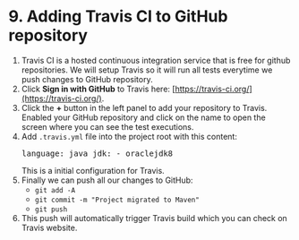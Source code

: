 # 9. Adding Travis CI to GitHub repository
1. Travis CI is a hosted continuous integration service that is free for github repositories. We will setup Travis so it will run all tests everytime we push changes to GitHub repository.
2. Click **Sign in with GitHub** to Travis here: [https://travis-ci.org/](https://travis-ci.org/).
3. Click the **+** button in the left panel to add your repository to Travis. Enabled your GitHub repository and click on the name to open the screen where you can see the test executions.
4. Add `.travis.yml` file into the project root with this content: <pre>language: java
	jdk:
      \- oraclejdk8
</pre> This is a initial configuration for Travis.
5. Finally we can push all our changes to GitHub:
	- `git add -A`
	- `git commit -m "Project migrated to Maven"`
	- `git push`
6. This push will automatically trigger Travis build which you can check on Travis website.